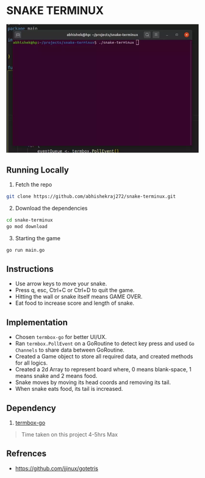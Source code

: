 # SNAKE TERMINUX

![Snake Game Demo Gif](https://github.com/abhishekraj272/snake-terminux/blob/main/static/snake-demo.webp?raw=true)

## Running Locally

1. Fetch the repo
```bash
git clone https://github.com/abhishekraj272/snake-terminux.git
```

2. Download the dependencies
```bash
cd snake-terminux
go mod download
```

3. Starting the game
```bash
go run main.go
```

## Instructions

- Use arrow keys to move your snake.
- Press q, esc, Ctrl+C or Ctrl+D to quit the game.
- Hitting the wall or snake itself means GAME OVER.
- Eat food to increase score and length of snake.

## Implementation
- Chosen ```termbox-go``` for better UI/UX.
- Ran ```termbox.PollEvent``` on a GoRoutine to detect key press and used ```Go Channels``` to share data between GoRoutine.
- Created a Game object to store all required data, and created methods for all logics.
- Created a 2d Array to represent board where, 0 means blank-space, 1 means snake and 2 means food.
- Snake moves by moving its head coords and removing its tail.
- When snake eats food, its tail is increased.

## Dependency
1. [termbox-go](https://github.com/nsf/termbox-go)

> Time taken on this project 4-5hrs Max

## Refrences
- https://github.com/jjinux/gotetris